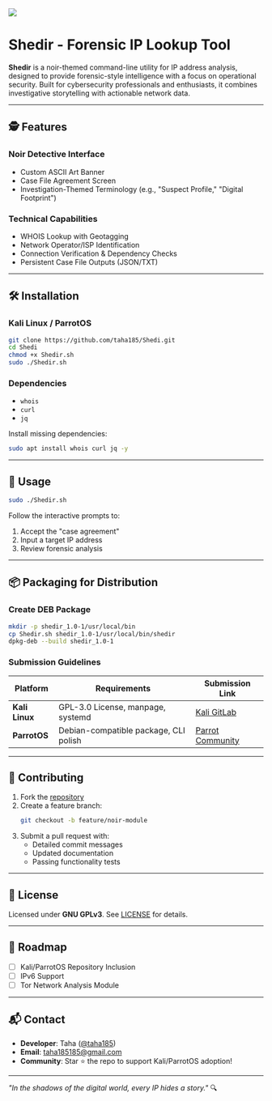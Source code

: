 <div class="parent">
  <div class="child">
     <img src="Assets/img_466.png">
  </div>
</div>

# Shedir - Forensic IP Lookup Tool

**Shedir** is a noir-themed command-line utility for IP address analysis, designed to provide forensic-style intelligence with a focus on operational security. Built for cybersecurity professionals and enthusiasts, it combines investigative storytelling with actionable network data.

---

## 🕵️ Features

### Noir Detective Interface
- Custom ASCII Art Banner
- Case File Agreement Screen
- Investigation-Themed Terminology (e.g., "Suspect Profile," "Digital Footprint")

### Technical Capabilities
- WHOIS Lookup with Geotagging
- Network Operator/ISP Identification
- Connection Verification & Dependency Checks
- Persistent Case File Outputs (JSON/TXT)

---

## 🛠️ Installation

### Kali Linux / ParrotOS
```bash
git clone https://github.com/taha185/Shedi.git
cd Shedi
chmod +x Shedir.sh
sudo ./Shedir.sh
```

### Dependencies
- `whois`
- `curl`
- `jq`

Install missing dependencies:  
```bash
sudo apt install whois curl jq -y
```

---

## 📖 Usage
```bash
sudo ./Shedir.sh
```
Follow the interactive prompts to:
1. Accept the "case agreement"
2. Input a target IP address
3. Review forensic analysis

---

## 📦 Packaging for Distribution

### Create DEB Package
```bash
mkdir -p shedir_1.0-1/usr/local/bin
cp Shedir.sh shedir_1.0-1/usr/local/bin/shedir
dpkg-deb --build shedir_1.0-1
```

### Submission Guidelines
| Platform       | Requirements                          | Submission Link                     |
|----------------|---------------------------------------|-------------------------------------|
| **Kali Linux** | GPL-3.0 License, manpage, systemd     | [Kali GitLab](https://gitlab.com/kalilinux/packages) |
| **ParrotOS**   | Debian-compatible package, CLI polish | [Parrot Community](https://community.parrotsec.org/) |

---

## 🤝 Contributing
1. Fork the [repository](https://github.com/taha185/Shedi)
2. Create a feature branch:  
   ```bash
   git checkout -b feature/noir-module
   ```
3. Submit a pull request with:  
   - Detailed commit messages
   - Updated documentation
   - Passing functionality tests

---

## 📜 License
Licensed under **GNU GPLv3**. See [LICENSE](LICENSE) for details.

---

## 📍 Roadmap
- [ ] Kali/ParrotOS Repository Inclusion
- [ ] IPv6 Support
- [ ] Tor Network Analysis Module

---

## 📬 Contact
- **Developer**: Taha ([@taha185](https://github.com/taha185))
- **Email**: [taha185185@gmail.com](mailto:taha185185@gmail.com)
- **Community**: Star ⭐ the repo to support Kali/ParrotOS adoption!

---

*"In the shadows of the digital world, every IP hides a story."* 🔍
